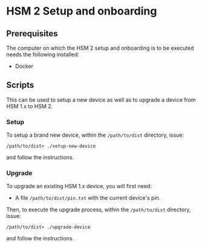 # HSM 2 Setup and onboarding

## Prerequisites

The computer on which the HSM 2 setup and onboarding is to be executed needs the following installed:

- Docker

## Scripts

This can be used to setup a new device as well as to upgrade a device from HSM 1.x to HSM 2. 

### Setup

To setup a brand new device, within the `/path/to/dist` directory, issue:

```
/path/to/dist> ./setup-new-device
```

and follow the instructions.

### Upgrade

To upgrade an existing HSM 1.x device, you will first need:

- A file `/path/to/dist/pin.txt` with the current device's pin.

Then, to execute the upgrade process, within the `/path/to/dist` directory, issue:

```
/path/to/dist> ./upgrade-device
```

and follow the instructions.
